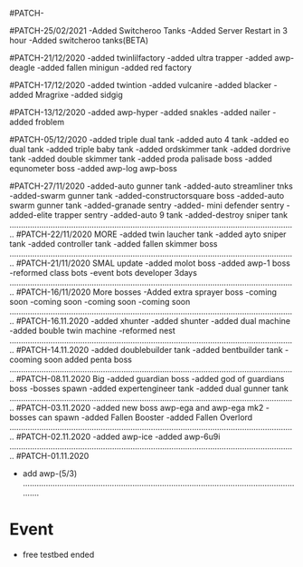 #PATCH-


#PATCH-25/02/2021
-Added Switcheroo Tanks
-Added Server Restart in 3 hour
-Added switcheroo tanks(BETA)

#PATCH-21/12/2020
-added twinlilfactory
-added ultra trapper
-added awp-deagle
-added fallen minigun
-added red factory

#PATCH-17/12/2020
-added twintion
-added vulcanire
-added blacker
-added Mragrixe
-added sidgig

#PATCH-13/12/2020
-added awp-hyper
-added snakles
-added nailer
-added froblem

#PATCH-05/12/2020
-added triple dual tank
-added auto 4 tank
-added eo dual tank
-added triple baby tank
-added ordskimmer tank
-added dordrive tank
-added double skimmer tank
-added proda palisade boss
-added equnometer boss
-added awp-log awp-boss

#PATCH-27/11/2020
-added-auto gunner tank
-added-auto streamliner tnks
-added-swarm gunner tank
-added-constructorsquare boss
-added-auto swarm gunner tank
-added-granade sentry
-added- mini defender sentry
-added-elite trapper sentry
-added-auto 9 tank
-added-destroy sniper tank
..............................................................................................................................
#PATCH-22/11/2020 MORE
-added twin laucher tank
-added ayto sniper tank
-added controller tank
-added fallen skimmer boss
..............................................................................................................................
#PATCH-21/11/2020 SMAL update
-added molot boss
-added awp-1 boss
-reformed class bots
-event bots developer 3days
..............................................................................................................................
#PATCH-16/11/2020 More bosses
-Added extra sprayer boss
-coming soon
-coming soon
-coming soon
-coming soon
..............................................................................................................................
#PATCH-16.11.2020
-added xhunter
-added shunter
-added dual machine
-added bouble twin machine
-reformed nest
..............................................................................................................................
#PATCH-14.11.2020
-added doublebuilder tank
-added bentbuilder tank
-cooming soon added penta boss
..............................................................................................................................
#PATCH-08.11.2020 Big
-added guardian boss
-added god of guardians boss
-bosses spawn
-added expertengineer tank
-added dual gunner tank
..............................................................................................................................
#PATCH-03.11.2020
-added new boss awp-ega and awp-ega mk2
-bosses can spawn
-added Fallen Booster
-added Fallen Overlord
..............................................................................................................................
#PATCH-02.11.2020
-added awp-ice
-added awp-6u9i
..............................................................................................................................
#PATCH-01.11.2020
- add awp-(5/3)
..............................................................................................................................
# Event
- free testbed ended
